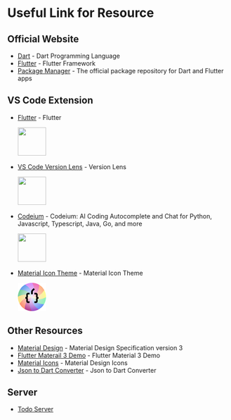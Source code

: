 # Useful Link for Resource

## Official Website

- [Dart](https://dart.dev/) - Dart Programming Language
- [Flutter](https://flutter.dev/) - Flutter Framework
- [Package Manager](https://pub.dev/) - The official package repository for Dart and Flutter apps

## VS Code Extension

- [Flutter](https://marketplace.visualstudio.com/items?itemName=Dart-Code.flutter) - Flutter

  <img src="https://dart-code.gallerycdn.vsassets.io/extensions/dart-code/flutter/3.89.20240501/1714571438931/Microsoft.VisualStudio.Services.Icons.Default" width="64" height="64" />

- [VS Code Version Lens](https://marketplace.visualstudio.com/items?itemName=pflannery.vscode-versionlens) - Version Lens

    <img src="https://hoffs.gallerycdn.vsassets.io/extensions/hoffs/vscode-versionlens/0.25.7/1618250057787/Microsoft.VisualStudio.Services.Icons.Default" width="64" height="64" />

- [Codeium](https://marketplace.visualstudio.com/items?itemName=Codeium.codeium) - Codeium: AI Coding Autocomplete and Chat for Python, Javascript, Typescript, Java, Go, and more

  <img src="https://codeium.gallerycdn.vsassets.io/extensions/codeium/codeium/1.9.37/1715639118273/Microsoft.VisualStudio.Services.Icons.Default" width="64" height="64" />

- [Material Icon Theme](https://marketplace.visualstudio.com/items?itemName=PKief.material-icon-theme) - Material Icon Theme

  <img src="https://raw.githubusercontent.com/PKief/vscode-material-icon-theme/main/logo.png" width="64" height="64" />

## Other Resources

- [Material Design](https://m3.material.io/) - Material Design Specification version 3
- [Flutter Materail 3 Demo](https://flutter.github.io/samples/web/material_3_demo/) - Flutter Material 3 Demo
- [Material Icons](https://fonts.google.com/icons) - Material Design Icons
- [Json to Dart Converter](https://app.quicktype.io/?l=dart) - Json to Dart Converter

## Server

- [Todo Server](https://github.com/silkyland/todo-app-flask)
